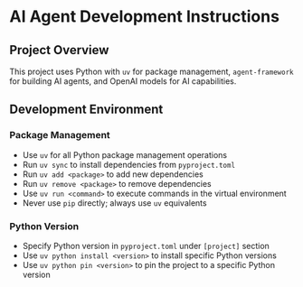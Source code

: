 # AI Agent Development Instructions

## Project Overview

This project uses Python with `uv` for package management, `agent-framework` for building AI agents, and OpenAI models for AI capabilities.

## Development Environment

### Package Management

- Use `uv` for all Python package management operations
- Run `uv sync` to install dependencies from `pyproject.toml`
- Run `uv add <package>` to add new dependencies
- Run `uv remove <package>` to remove dependencies
- Use `uv run <command>` to execute commands in the virtual environment
- Never use `pip` directly; always use `uv` equivalents

### Python Version

- Specify Python version in `pyproject.toml` under `[project]` section
- Use `uv python install <version>` to install specific Python versions
- Use `uv python pin <version>` to pin the project to a specific Python version

